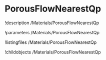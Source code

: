<!-- MOOSE Documentation Stub: Remove this when content is added. -->

# PorousFlowNearestQp
!description /Materials/PorousFlowNearestQp

!parameters /Materials/PorousFlowNearestQp

!listingfiles /Materials/PorousFlowNearestQp

!childobjects /Materials/PorousFlowNearestQp
